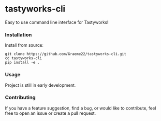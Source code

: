 # tastyworks-cli
Easy to use command line interface for Tastyworks!

### Installation
Install from source:
```
git clone https://github.com/Graeme22/tastyworks-cli.git
cd tastyworks-cli
pip install -e .
```

### Usage
Project is still in early development.

### Contributing
If you have a feature suggestion, find a bug, or would like to contribute, feel free to open an issue or create a pull request.
